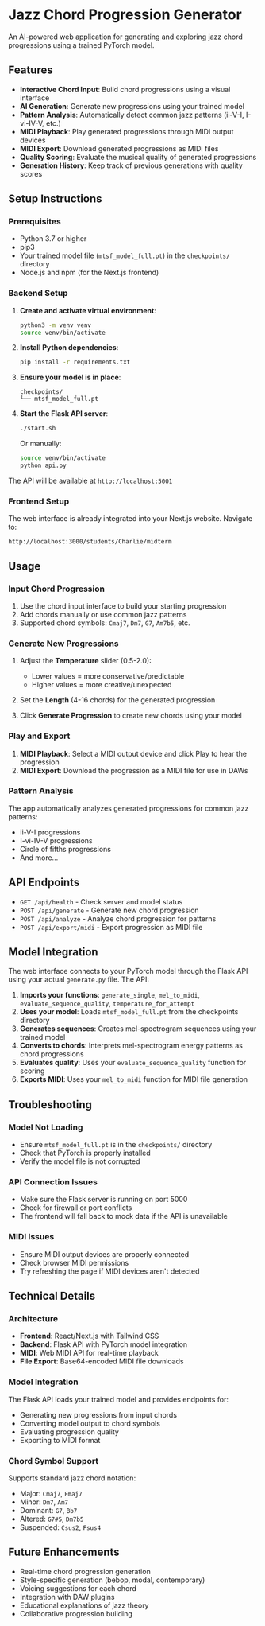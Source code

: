 # Jazz Chord Progression Generator

An AI-powered web application for generating and exploring jazz chord progressions using a trained PyTorch model.

## Features

- **Interactive Chord Input**: Build chord progressions using a visual interface
- **AI Generation**: Generate new progressions using your trained model
- **Pattern Analysis**: Automatically detect common jazz patterns (ii-V-I, I-vi-IV-V, etc.)
- **MIDI Playback**: Play generated progressions through MIDI output devices
- **MIDI Export**: Download generated progressions as MIDI files
- **Quality Scoring**: Evaluate the musical quality of generated progressions
- **Generation History**: Keep track of previous generations with quality scores

## Setup Instructions

### Prerequisites

- Python 3.7 or higher
- pip3
- Your trained model file (`mtsf_model_full.pt`) in the `checkpoints/` directory
- Node.js and npm (for the Next.js frontend)

### Backend Setup

1. **Create and activate virtual environment**:
   ```bash
   python3 -m venv venv
   source venv/bin/activate
   ```

2. **Install Python dependencies**:
   ```bash
   pip install -r requirements.txt
   ```

3. **Ensure your model is in place**:
   ```
   checkpoints/
   └── mtsf_model_full.pt
   ```

4. **Start the Flask API server**:
   ```bash
   ./start.sh
   ```
   
   Or manually:
   ```bash
   source venv/bin/activate
   python api.py
   ```

The API will be available at `http://localhost:5001`

### Frontend Setup

The web interface is already integrated into your Next.js website. Navigate to:
```
http://localhost:3000/students/Charlie/midterm
```

## Usage

### Input Chord Progression

1. Use the chord input interface to build your starting progression
2. Add chords manually or use common jazz patterns
3. Supported chord symbols: `Cmaj7`, `Dm7`, `G7`, `Am7b5`, etc.

### Generate New Progressions

1. Adjust the **Temperature** slider (0.5-2.0):
   - Lower values = more conservative/predictable
   - Higher values = more creative/unexpected

2. Set the **Length** (4-16 chords) for the generated progression

3. Click **Generate Progression** to create new chords using your model

### Play and Export

1. **MIDI Playback**: Select a MIDI output device and click Play to hear the progression
2. **MIDI Export**: Download the progression as a MIDI file for use in DAWs

### Pattern Analysis

The app automatically analyzes generated progressions for common jazz patterns:
- ii-V-I progressions
- I-vi-IV-V progressions  
- Circle of fifths progressions
- And more...

## API Endpoints

- `GET /api/health` - Check server and model status
- `POST /api/generate` - Generate new chord progression
- `POST /api/analyze` - Analyze chord progression for patterns
- `POST /api/export/midi` - Export progression as MIDI file

## Model Integration

The web interface connects to your PyTorch model through the Flask API using your actual `generate.py` file. The API:

1. **Imports your functions**: `generate_single`, `mel_to_midi`, `evaluate_sequence_quality`, `temperature_for_attempt`
2. **Uses your model**: Loads `mtsf_model_full.pt` from the checkpoints directory
3. **Generates sequences**: Creates mel-spectrogram sequences using your trained model
4. **Converts to chords**: Interprets mel-spectrogram energy patterns as chord progressions
5. **Evaluates quality**: Uses your `evaluate_sequence_quality` function for scoring
6. **Exports MIDI**: Uses your `mel_to_midi` function for MIDI file generation

## Troubleshooting

### Model Not Loading
- Ensure `mtsf_model_full.pt` is in the `checkpoints/` directory
- Check that PyTorch is properly installed
- Verify the model file is not corrupted

### API Connection Issues
- Make sure the Flask server is running on port 5000
- Check for firewall or port conflicts
- The frontend will fall back to mock data if the API is unavailable

### MIDI Issues
- Ensure MIDI output devices are properly connected
- Check browser MIDI permissions
- Try refreshing the page if MIDI devices aren't detected

## Technical Details

### Architecture
- **Frontend**: React/Next.js with Tailwind CSS
- **Backend**: Flask API with PyTorch model integration
- **MIDI**: Web MIDI API for real-time playback
- **File Export**: Base64-encoded MIDI file downloads

### Model Integration
The Flask API loads your trained model and provides endpoints for:
- Generating new progressions from input chords
- Converting model output to chord symbols
- Evaluating progression quality
- Exporting to MIDI format

### Chord Symbol Support
Supports standard jazz chord notation:
- Major: `Cmaj7`, `Fmaj7`
- Minor: `Dm7`, `Am7`
- Dominant: `G7`, `Bb7`
- Altered: `G7#5`, `Dm7b5`
- Suspended: `Csus2`, `Fsus4`

## Future Enhancements

- Real-time chord progression generation
- Style-specific generation (bebop, modal, contemporary)
- Voicing suggestions for each chord
- Integration with DAW plugins
- Educational explanations of jazz theory
- Collaborative progression building
